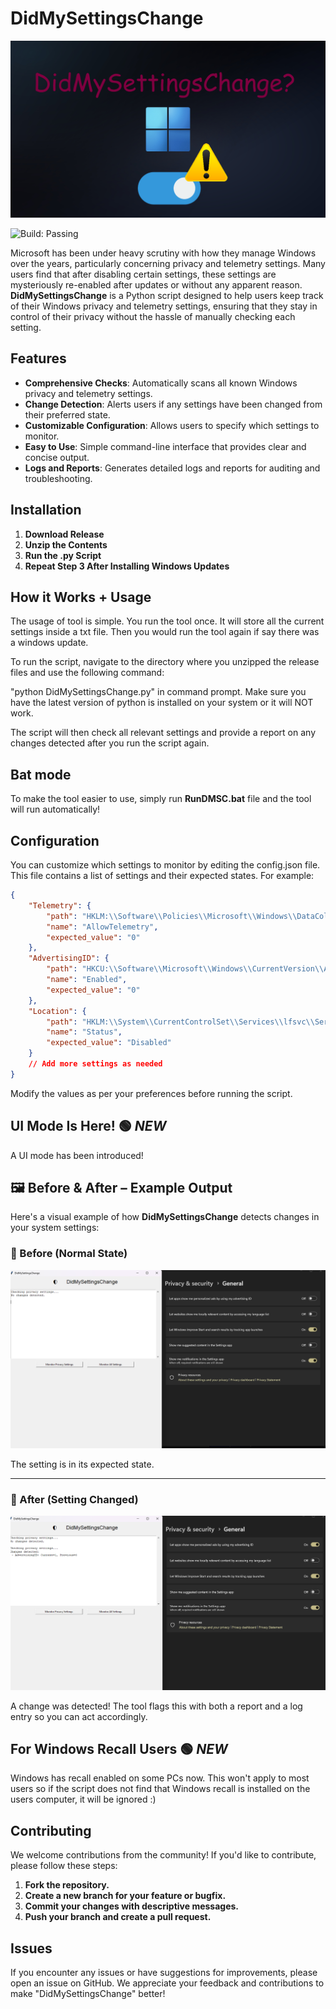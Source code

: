 # DidMySettingsChange

![Logo](didmysettingschange.png)

![Build: Passing](https://img.shields.io/badge/build-passing-brightgreen?style=flat-square)


Microsoft has been under heavy scrutiny with how they manage Windows over the years, particularly concerning privacy and telemetry settings. Many users find that after disabling certain settings, these settings are mysteriously re-enabled after updates or without any apparent reason. **DidMySettingsChange** is a Python script designed to help users keep track of their Windows privacy and telemetry settings, ensuring that they stay in control of their privacy without the hassle of manually checking each setting.

## Features

- **Comprehensive Checks**: Automatically scans all known Windows privacy and telemetry settings.
- **Change Detection**: Alerts users if any settings have been changed from their preferred state.
- **Customizable Configuration**: Allows users to specify which settings to monitor.
- **Easy to Use**: Simple command-line interface that provides clear and concise output.
- **Logs and Reports**: Generates detailed logs and reports for auditing and troubleshooting.

## Installation

1. **Download Release**
2. **Unzip the Contents**
3. **Run the .py Script**
4. **Repeat Step 3 After Installing Windows Updates**

## How it Works + Usage

The usage of tool is simple. You run the tool once. It will store all the current settings inside a txt file. Then you would run the tool again if say there was a windows update. 

To run the script, navigate to the directory where you unzipped the release files and use the following command:

"python DidMySettingsChange.py" in command prompt. Make sure you have the latest version of python is installed on your system or it will NOT work.

The script will then check all relevant settings and provide a report on any changes detected after you run the script again.

## Bat mode

To make the tool easier to use, simply run **RunDMSC.bat** file and the tool will run automatically!

## Configuration

You can customize which settings to monitor by editing the config.json file. This file contains a list of settings and their expected states. For example:

```json
{
    "Telemetry": {
        "path": "HKLM:\\Software\\Policies\\Microsoft\\Windows\\DataCollection",
        "name": "AllowTelemetry",
        "expected_value": "0"
    },
    "AdvertisingID": {
        "path": "HKCU:\\Software\\Microsoft\\Windows\\CurrentVersion\\AdvertisingInfo",
        "name": "Enabled",
        "expected_value": "0"
    },
    "Location": {
        "path": "HKLM:\\System\\CurrentControlSet\\Services\\lfsvc\\Service\\Configuration",
        "name": "Status",
        "expected_value": "Disabled"
    }
    // Add more settings as needed
}
```

Modify the values as per your preferences before running the script.

## UI Mode Is Here!  🟢 *NEW*

A UI mode has been introduced!

## 🖼️ Before & After – Example Output

Here's a visual example of how **DidMySettingsChange** detects changes in your system settings:

### 🔹 Before (Normal State)

![Before Example](images/before.png)

The setting is in its expected state.

---

### 🔸 After (Setting Changed)

![After Example](images/after.png)

A change was detected! The tool flags this with both a report and a log entry so you can act accordingly.


## For Windows Recall Users 🟢 *NEW*

Windows has recall enabled on some PCs now. This won't apply to most users so if the script does not find that Windows recall is installed on the users computer, it will be ignored :)
                                        
## Contributing

We welcome contributions from the community! If you'd like to contribute, please follow these steps:

1.    **Fork the repository.**
2.    **Create a new branch for your feature or bugfix.**
3.    **Commit your changes with descriptive messages.**
4.    **Push your branch and create a pull request.**

## Issues

If you encounter any issues or have suggestions for improvements, please open an issue on GitHub. We appreciate your feedback and contributions to make "DidMySettingsChange" better!

